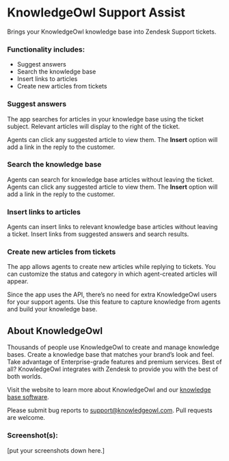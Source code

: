 # KnowledgeOwl Support Assist

Brings your KnowledgeOwl knowledge base into Zendesk Support tickets.

### Functionality includes:

- Suggest answers 
- Search the knowledge base
- Insert links to articles
- Create new articles from tickets

### Suggest answers

The app searches for articles in your knowledge base using the ticket subject. Relevant articles will display to the right of the ticket.

Agents can click any suggested article to view them. The **Insert** option will add a link in the reply to the customer.

### Search the knowledge base

Agents can search for knowledge base articles without leaving the ticket. Agents can click any suggested article to view them. The **Insert** option will add a link in the reply to the customer.

### Insert links to articles

Agents can insert links to relevant knowledge base articles without leaving a ticket. Insert links from suggested answers and search results.

### Create new articles from tickets

The app allows agents to create new articles while replying to tickets. You can customize the status and category in which agent-created articles will appear.

Since the app uses the API, there’s no need for extra KnowledgeOwl users for your support agents. Use this feature to capture knowledge from agents and build your knowledge base.

## About KnowledgeOwl

Thousands of people use KnowledgeOwl to create and manage knowledge bases. Create a knowledge base that matches your brand’s look and feel. Take advantage of Enterprise-grade features and premium services. Best of all? KnowledgeOwl integrates with Zendesk to provide you with the best of both worlds.

Visit the website to learn more about KnowledgeOwl and our [knowledge base software](https://www.knowledgeowl.com/home).

Please submit bug reports to <support@knowledgeowl.com>. Pull requests are welcome.

### Screenshot(s):
[put your screenshots down here.]
